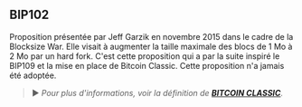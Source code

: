 ## BIP102

Proposition présentée par Jeff Garzik en novembre 2015 dans le cadre de la Blocksize War. Elle visait à augmenter la taille maximale des blocs de 1 Mo à 2 Mo par un hard fork. C'est cette proposition qui a par la suite inspiré le BIP109 et la mise en place de Bitcoin Classic. Cette proposition n'a jamais été adoptée.

> ► *Pour plus d'informations, voir la définition de **[BITCOIN CLASSIC](/dictionnaire/B.md#bitcoin-classic)**.*

